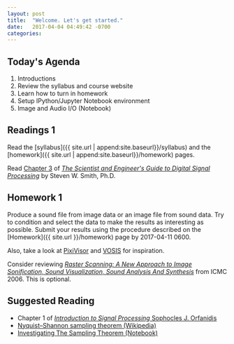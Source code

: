 ```yaml
---
layout: post
title:  "Welcome. Let's get started."
date:   2017-04-04 04:49:42 -0700
categories:
---
```



## Today's Agenda
1. Introductions
2. Review the syllabus and course website
3. Learn how to turn in homework
4. Setup IPython/Jupyter Notebook environment
5. Image and Audio I/O (Notebook)


## Readings 1

Read the [syllabus]({{ site.url | append:site.baseurl}}/syllabus) and the [homework]({{ site.url | append:site.baseurl}}/homework) pages. 

Read [Chapter 3](http://www.dspguide.com/CH3.PDF) of [_The Scientist and Engineer's Guide to Digital Signal Processing_](http://www.dspguide.com/pdfbook.htm) by Steven W. Smith, Ph.D.


## Homework 1

Produce a sound file from image data or an image file from sound data. Try to condition and select the data to make the results as interesting as possible. Submit your results using the procedure described on the [Homework]({{ site.url }}/homework) page by 2017-04-11 0600.

Also, take a look at [PixiVisor](https://www.youtube.com/watch?v=_AcXzG6NzF0) and [VOSIS](https://www.youtube.com/watch?v=IxdKCItpq9g) for inspiration.

Consider reviewing [_Raster Scanning: A New Approach to Image Sonification, Sound Visualization, Sound Analysis And Synthesis_](https://ccrma.stanford.edu/~woony/publications/Yeo_Berger-ICMC06.pdf) from ICMC 2006. This is optional.


## Suggested Reading

- Chapter 1 of [_Introduction to Signal Processing_ Sophocles J. Orfanidis](http://www.ece.rutgers.edu/~orfanidi/intro2sp/orfanidis-i2sp.pdf)
- [Nyquist–Shannon sampling theorem (Wikipedia)](https://en.wikipedia.org/wiki/Nyquist%E2%80%93Shannon_sampling_theorem)
- [Investigating The Sampling Theorem (Notebook)](http://nbviewer.jupyter.org/github/unpingco/Python-for-Signal-Processing/blob/master/Sampling_Theorem.ipynb)
